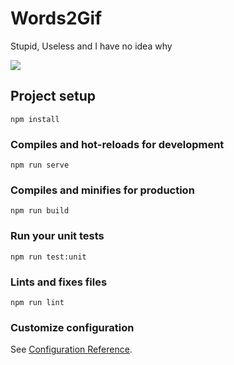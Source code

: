 # Words2Gif

Stupid, Useless and I have no idea why

<img src="https://thumbs.gfycat.com/OffensiveBriskFulmar-size_restricted.gif" >

## Project setup

```
npm install
```

### Compiles and hot-reloads for development

```
npm run serve
```

### Compiles and minifies for production

```
npm run build
```

### Run your unit tests

```
npm run test:unit
```

### Lints and fixes files

```
npm run lint
```

### Customize configuration

See [Configuration Reference](https://cli.vuejs.org/config/).
